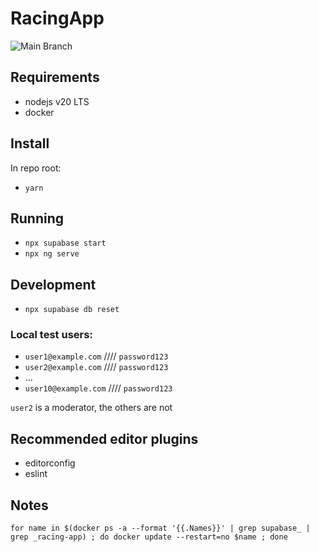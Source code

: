 # RacingApp 
![Main Branch](https://github.com/dsge/racing-app/actions/workflows/pipeline-build-test-deploy.yml/badge.svg?branch=main)

## Requirements

- nodejs v20 LTS
- docker

## Install

In repo root:

- `yarn`

## Running

- `npx supabase start`
- `npx ng serve`

## Development

- `npx supabase db reset`

### Local test users:

- `user1@example.com` //// `password123`
- `user2@example.com` //// `password123`
- ...
- `user10@example.com` //// `password123`

`user2` is a moderator, the others are not

## Recommended editor plugins

- editorconfig
- eslint

## Notes

```
for name in $(docker ps -a --format '{{.Names}}' | grep supabase_ | grep _racing-app) ; do docker update --restart=no $name ; done
```
